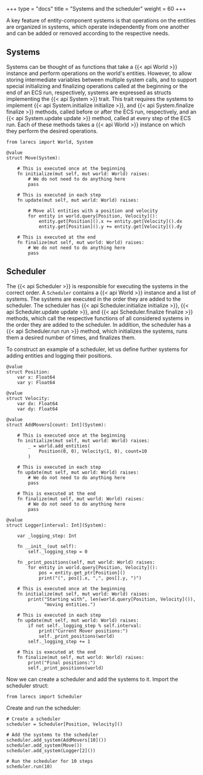 +++
type = "docs"
title = "Systems and the scheduler"
weight = 60
+++

A key feature of entity-component systems is that 
operations on the entities are organized in systems,
which operate independently from one another and can
be added or removed according to the respective needs.

## Systems

Systems can be thought of as functions that take a 
{{< api World >}} instance and perform operations on the 
world's entities. However, to allow storing intermediate
variables between multiple system calls, and to 
support special initializing and finalizing operations
called at the beginning or the end of an ECS run, respectively,
systems are expressed as structs implementing the 
{{< api System >}} trait. This trait requires the
systems to implement {{< api System.initialize initialize >}}, and
{{< api System.finalize finalize >}} methods, called before or
after the ECS run, respectively, and an {{< api System.update update >}} 
method, called at every step of the ECS run. 
Each of these methods takes a {{< api World >}} instance 
on which they perform the desired operations. 

```mojo {doctest="guide_systems_scheduler" global=true}
from larecs import World, System

@value
struct Move(System):
    
    # This is executed once at the beginning
    fn initialize(mut self, mut world: World) raises:
        # We do not need to do anything here
        pass

    # This is executed in each step
    fn update(mut self, mut world: World) raises:

        # Move all entities with a position and velocity
        for entity in world.query[Position, Velocity]():
            entity.get[Position]().x += entity.get[Velocity]().dx
            entity.get[Position]().y += entity.get[Velocity]().dy

    # This is executed at the end
    fn finalize(mut self, mut world: World) raises:
        # We do not need to do anything here
        pass
```

## Scheduler

The {{< api Scheduler >}} is responsible for executing the systems
in the correct order. A `Scheduler` contains a {{< api World >}} instance
and a list of systems. The systems are executed in the order they
are added to the scheduler. The scheduler has 
{{< api Scheduler.initialize initialize >}},
{{< api Scheduler.update update >}}, and {{< api Scheduler.finalize finalize >}} 
methods, which call the respective functions of all
considered systems in the order they are added to the scheduler. 
In addition, the scheduler has a {{< api Scheduler.run run >}}
method, which initializes the systems, runs them a desired 
number of times, and finalizes them. 

To construct an example of a scheduler, let us define 
further systems for adding entities and logging their positions.

```mojo {doctest="guide_systems_scheduler" global=true hide=true}
@value
struct Position:
    var x: Float64
    var y: Float64

@value
struct Velocity:
    var dx: Float64
    var dy: Float64
```

```mojo {doctest="guide_systems_scheduler" global=true}
@value
struct AddMovers[count: Int](System):

    # This is executed once at the beginning
    fn initialize(mut self, mut world: World) raises:
        _ = world.add_entities(
            Position(0, 0), Velocity(1, 0), count=10
        )

    # This is executed in each step
    fn update(mut self, mut world: World) raises:
        # We do not need to do anything here
        pass

    # This is executed at the end
    fn finalize(mut self, mut world: World) raises:
        # We do not need to do anything here
        pass

@value
struct Logger[interval: Int](System):

    var _logging_step: Int

    fn __init__(out self):
        self._logging_step = 0

    fn _print_positions(self, mut world: World) raises:
        for entity in world.query[Position, Velocity]():
            pos = entity.get_ptr[Position]()
            print("(", pos[].x, ",", pos[].y, ")")

    # This is executed once at the beginning
    fn initialize(mut self, mut world: World) raises:
        print("Starting with", len(world.query[Position, Velocity]()), 
              "moving entities.")

    # This is executed in each step
    fn update(mut self, mut world: World) raises:
        if not self._logging_step % self.interval:
            print("Current Mover positions:")
            self._print_positions(world)
        self._logging_step += 1 

    # This is executed at the end
    fn finalize(mut self, mut world: World) raises:
        print("Final positions:")
        self._print_positions(world)
```

Now we can create a scheduler and add the systems to it.
Import the scheduler struct:

```mojo {doctest="guide_systems_scheduler" global=true}
from larecs import Scheduler
```

Create and run the scheduler:

```mojo {doctest="guide_systems_scheduler"}
# Create a scheduler
scheduler = Scheduler[Position, Velocity]()

# Add the systems to the scheduler
scheduler.add_system(AddMovers[10]())
scheduler.add_system(Move())
scheduler.add_system(Logger[2]())

# Run the scheduler for 10 steps
scheduler.run(10)
```
